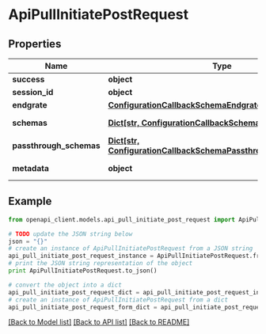 # ApiPullInitiatePostRequest


## Properties

Name | Type | Description | Notes
------------ | ------------- | ------------- | -------------
**success** | **object** |  | [optional] 
**session_id** | **object** |  | [optional] 
**endgrate** | [**ConfigurationCallbackSchemaEndgrate**](ConfigurationCallbackSchemaEndgrate.md) |  | [optional] 
**schemas** | [**Dict[str, ConfigurationCallbackSchemaSchemasValue]**](ConfigurationCallbackSchemaSchemasValue.md) | Schema information, keyed by endgrate type. | [optional] 
**passthrough_schemas** | [**Dict[str, ConfigurationCallbackSchemaPassthroughSchemasValue]**](ConfigurationCallbackSchemaPassthroughSchemasValue.md) | Passthrough schema information, keyed by endgrate type. | [optional] 
**metadata** | **object** | The metadata from ${request.body#/data_webhook/metadata}. | [optional] 

## Example

```python
from openapi_client.models.api_pull_initiate_post_request import ApiPullInitiatePostRequest

# TODO update the JSON string below
json = "{}"
# create an instance of ApiPullInitiatePostRequest from a JSON string
api_pull_initiate_post_request_instance = ApiPullInitiatePostRequest.from_json(json)
# print the JSON string representation of the object
print ApiPullInitiatePostRequest.to_json()

# convert the object into a dict
api_pull_initiate_post_request_dict = api_pull_initiate_post_request_instance.to_dict()
# create an instance of ApiPullInitiatePostRequest from a dict
api_pull_initiate_post_request_form_dict = api_pull_initiate_post_request.from_dict(api_pull_initiate_post_request_dict)
```
[[Back to Model list]](../README.md#documentation-for-models) [[Back to API list]](../README.md#documentation-for-api-endpoints) [[Back to README]](../README.md)



